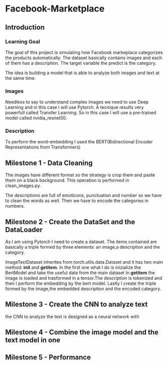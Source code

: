 # Facebook-Marketplace
## Introduction

### Learning Goal
The goal of this project is simulating how Facebook markeplace categorizes the products automatically.
The dataset basically contains images and each of them has a description.
The target variable the predict is the category.

The idea is building a model that is able to analyze both images and text at the same time.

### Images
Needless to say to understand complex images we need to use Deep Learning and in this case I will use Pytorch.
A tecnique results very powerfull called Transfer Learning.
So in this case I will use a pre-trained model called nvidia_resnet50.

### Description
To perform the word-embedding I used the BERT(Bidirectional Encoder Representations from Transformers)


## Milestone 1 - Data Cleaning
The images have different format so the strategy is crop them and paste them on a black background.
This operation is performed in clean_images.py.

The descriptions are full of emoticons, punctuation and number so we have to clean the words as well.
Then we have to encode the categories in numbers.

## Milestone 2 - Create the DataSet and the DataLoader
As I am using Pytorch I need to create a dataset.
The items contained are basically a triple formed by three elements: an image,a description and the category.

ImageTextDataset inherites from torch.utils.data.Dataset and it has two main method:
__init__ and __getitem__.
In the first one what I do is inizialize the BertModel and take the useful data from the main dataset
In __getitem__ the image is loaded and trasformed in a tensor.The description is tokenized and then I perform the embedding by the bert model.
Lastly I create the triple formed by the image,the embedded description and the encoded category.

## Milestone 3 - Create the CNN to analyze text
the CNN to analyze the text is designed as a neural network with 


## Milestone 4 - Combine the image model and the text model in one


## Milestone 5 - Performance